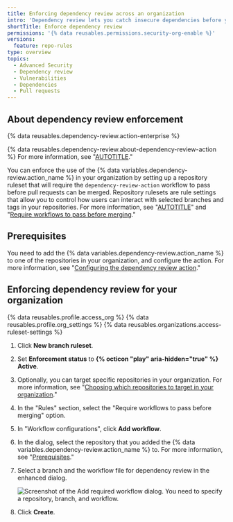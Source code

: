 ```yaml
---
title: Enforcing dependency review across an organization
intro: 'Dependency review lets you catch insecure dependencies before you introduce them to your environment. You can enforce the use of the {% data variables.dependency-review.action_name %} across your organization.'
shortTitle: Enforce dependency review
permissions: '{% data reusables.permissions.security-org-enable %}'
versions:
  feature: repo-rules
type: overview
topics:
  - Advanced Security
  - Dependency review
  - Vulnerabilities
  - Dependencies
  - Pull requests
---
```


## About dependency review enforcement

{% data reusables.dependency-review.action-enterprise %}

{% data reusables.dependency-review.about-dependency-review-action %} For more information, see "[AUTOTITLE](/code-security/supply-chain-security/understanding-your-software-supply-chain/about-dependency-review#about-the-dependency-review-action)."

You can enforce the use of the {% data variables.dependency-review.action_name %} in your organization by setting up a repository ruleset that will require the `dependency-review-action` workflow to pass before pull requests can be merged. Repository rulesets are rule settings that allow you to control how users can interact with selected branches and tags in your repositories. For more information, see "[AUTOTITLE](/repositories/configuring-branches-and-merges-in-your-repository/managing-rulesets/about-rulesets)" and "[Require workflows to pass before merging](/repositories/configuring-branches-and-merges-in-your-repository/managing-rulesets/available-rules-for-rulesets#require-workflows-to-pass-before-merging)."

## Prerequisites

You need to add the {% data variables.dependency-review.action_name %} to one of the repositories in your organization, and configure the action. For more information, see "[Configuring the dependency review action](/code-security/supply-chain-security/understanding-your-software-supply-chain/configuring-the-dependency-review-action)."

## Enforcing dependency review for your organization

{% data reusables.profile.access_org %}
{% data reusables.profile.org_settings %}
{% data reusables.organizations.access-ruleset-settings %}
1. Click **New branch ruleset**.
1. Set **Enforcement status** to **{% octicon "play" aria-hidden="true" %} Active**.
1. Optionally, you can target specific repositories in your organization. For more information, see "[Choosing which repositories to target in your organization](/organizations/managing-organization-settings/creating-rulesets-for-repositories-in-your-organization#choosing-which-repositories-to-target-in-your-organization)."
1. In the "Rules" section, select the "Require workflows to pass before merging" option.
1. In "Workflow configurations", click **Add workflow**.
1. In the dialog, select the repository that you added the {% data variables.dependency-review.action_name %} to. For more information, see "[Prerequisites](#prerequisites)."
1. Select a branch and the workflow file for dependency review in the enhanced dialog.

   ![Screenshot of the Add required workflow dialog. You need to specify a repository, branch, and workflow.](/assets/images/help/repository/add-required-workflow-dialog.png)

1. Click **Create**.

